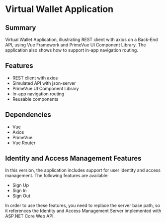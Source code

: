 # Virtual Wallet Application

## Summary
Virtual Wallet Application, illustrating REST client with axios on a Back-End API, using Vue Framework and PrimeVue UI Component Library. The application also shows how to support in-app navigation routing.

## Features
- REST client with axios
- Simulated API with json-server
- PrimeVue UI Component Library
- In-app navigation routing
- Reusable components

## Dependencies
- Vue
- Axios
- PrimeVue
- Vue Router

## Identity and Access Management Features
In this version, the application includes support for user identity and access management. The following features are available:
- Sign Up
- Sign In
- Sign Out

In order to use these features, you need to replace the server base path, so it references the Identity and Access Management Server implemented with ASP.NET Core Web API.

